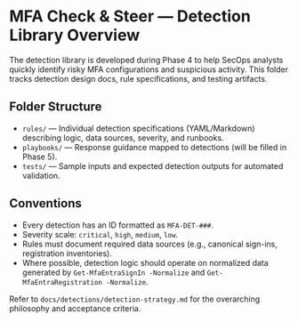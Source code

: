# MFA Check & Steer — Detection Library Overview

The detection library is developed during Phase 4 to help SecOps analysts quickly identify risky MFA configurations and suspicious activity. This folder tracks detection design docs, rule specifications, and testing artifacts.

## Folder Structure
- `rules/` — Individual detection specifications (YAML/Markdown) describing logic, data sources, severity, and runbooks.
- `playbooks/` — Response guidance mapped to detections (will be filled in Phase 5).
- `tests/` — Sample inputs and expected detection outputs for automated validation.

## Conventions
- Every detection has an ID formatted as `MFA-DET-###`.
- Severity scale: `critical`, `high`, `medium`, `low`.
- Rules must document required data sources (e.g., canonical sign-ins, registration inventories).
- Where possible, detection logic should operate on normalized data generated by `Get-MfaEntraSignIn -Normalize` and `Get-MfaEntraRegistration -Normalize`.

Refer to `docs/detections/detection-strategy.md` for the overarching philosophy and acceptance criteria.

